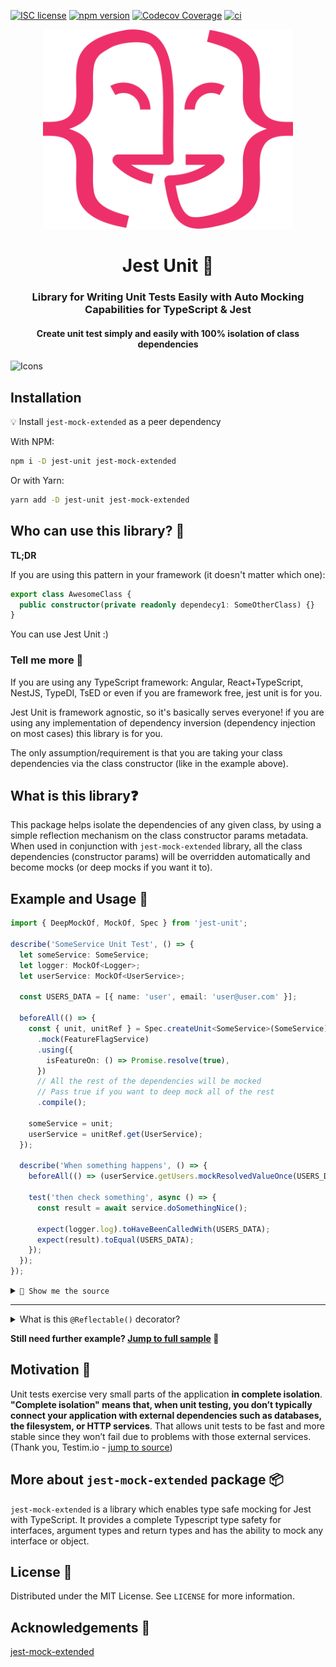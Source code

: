 [![ISC license](http://img.shields.io/badge/license-MIT-brightgreen.svg)](http://opensource.org/licenses/MIT)
[![npm version](http://img.shields.io/npm/v/jest-unit.svg?style=flat)](https://npmjs.org/package/jest-unit "View this project on npm")
[![Codecov Coverage](https://img.shields.io/codecov/c/github/omermorad/jest-unit/master.svg?style=flat-square)](https://codecov.io/gh/omermorad/jest-unit)
[![ci](https://github.com/omermorad/jest-unit/actions/workflows/ci.yml/badge.svg?branch=master)](https://github.com/omermorad/jest-unit/actions)

<p align="center">
  <img width="400" src="https://raw.githubusercontent.com/omermorad/jest-unit/master/logo.png" alt="Logo" />

  <h1 align="center">Jest Unit 🤡</h1>

  <h3 align="center">
    Library for Writing Unit Tests Easily with Auto Mocking Capabilities for TypeScript & Jest
  </h3>

  <h4 align="center">
    Create unit test simply and easily with 100% isolation of class dependencies
  </h4>

  <img width="400" src="https://raw.githubusercontent.com/omermorad/jest-unit/master/icons.png" alt="Icons" />
</p>

## Installation

💡 Install `jest-mock-extended` as a peer dependency

With NPM:
```bash
npm i -D jest-unit jest-mock-extended
```

Or with Yarn:
```bash
yarn add -D jest-unit jest-mock-extended
```

## Who can use this library? 🤩
**TL;DR**

If you are using this pattern in your framework (it doesn't matter which one):

```typescript
export class AwesomeClass {
  public constructor(private readonly dependecy1: SomeOtherClass) {}
}
```

You can use Jest Unit :)

### Tell me more 🤔
If you are using any TypeScript framework: Angular, React+TypeScript, NestJS, TypeDI, TsED
or even if you are framework free, jest unit is for you.

Jest Unit is framework agnostic, so it's basically serves everyone! if you
are using any implementation of dependency inversion (dependency injection on most cases)
this library is for you.

The only assumption/requirement is that you are taking your class dependencies via
the class constructor (like in the example above).

## What is this library❓

This package helps isolate the dependencies of any given class, by using a simple
reflection mechanism on the class constructor params metadata. When used in conjunction with
`jest-mock-extended` library, all the class dependencies (constructor params) will be overridden
automatically and become mocks (or deep mocks if you want it to).

## Example and Usage 💁‍

```typescript
import { DeepMockOf, MockOf, Spec } from 'jest-unit';

describe('SomeService Unit Test', () => {
  let someService: SomeService;
  let logger: MockOf<Logger>;
  let userService: MockOf<UserService>;

  const USERS_DATA = [{ name: 'user', email: 'user@user.com' }];

  beforeAll(() => {
    const { unit, unitRef } = Spec.createUnit<SomeService>(SomeService)
      .mock(FeatureFlagService)
      .using({
        isFeatureOn: () => Promise.resolve(true),
      })
      // All the rest of the dependencies will be mocked
      // Pass true if you want to deep mock all of the rest
      .compile();

    someService = unit;
    userService = unitRef.get(UserService);
  });

  describe('When something happens', () => {
    beforeAll(() => (userService.getUsers.mockResolvedValueOnce(USERS_DATA));
    
    test('then check something', async () => {
      const result = await service.doSomethingNice();

      expect(logger.log).toHaveBeenCalledWith(USERS_DATA);
      expect(result).toEqual(USERS_DATA);
    });
  });
});
```

<details><summary><code>📄 Show me the source</code></summary><p>

```typescript
@Reflectable()
export class SomeService {
  public constructor(
    private readonly logger: Logger,
    private readonly catsService: CatsService,
    private readonly userService: UserService,
    private readonly featureFlagService: FeatureFlagService,
  ) {}
  
  public async doSomethingNice() {
    if (this.featureFlagService.isFeatureOn()) {
      const users = await this.userService.getUsers('https://example.com/json.json');
      this.logger.log(users);

      return users;
    }
    
    return null;
  }
}
```
</p></details>

<hr />

<details>
    <summary>What is this <code>@Reflectable()</code> decorator?</summary>
    <p>
In order to reflect the constructor class params it needs to be decorated with any
class decorator, no matter what its original functionality.
If you are not using any kind of decorator, you can just use the default decorator that
does, literally, nothing; his purpose is to emit class metadata; so no w

But, for example, if you do use `@Injecatable()` (NestJS or Angular), `@Service()` (TypeDI),
`@Component()` or any kind of decorator, you don't need to decorate your class with
the `@Reflectable()` decorator.

</p>
</details>

**Still need further example? [Jump to full sample](https://github.com/omermorad/jest-unit/tree/master/sample) 📄**


## Motivation 💪

Unit tests exercise very small parts of the application **in complete isolation**. \
**"Complete isolation" means that, when unit testing, you don’t typically
connect your application with external dependencies such as databases, the filesystem,
or HTTP services**. That allows unit tests to be fast and more stable since they won’t
fail due to problems with those external services. (Thank you, Testim.io - [jump to source](https://www.testim.io/blog/unit-testing-best-practices/))

## More about `jest-mock-extended` package 📦
`jest-mock-extended` is a library which enables type safe mocking for Jest with TypeScript.
It provides a complete Typescript type safety for interfaces, argument types and return types
and has the ability to mock any interface or object.

## License 📜

Distributed under the MIT License. See `LICENSE` for more information.

## Acknowledgements 📙

[jest-mock-extended](https://github.com/marchaos/jest-mock-extended)
